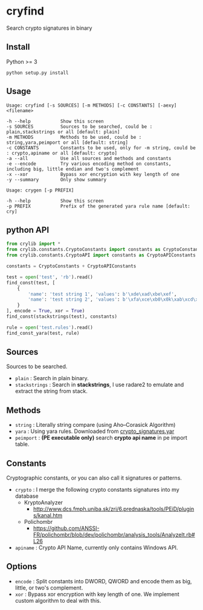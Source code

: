 # cryfind

Search crypto signatures in binary

## Install

Python >= 3

```
python setup.py install
```

## Usage

```
Usage: cryfind [-s SOURCES] [-m METHODS] [-c CONSTANTS] [-aexy] <filename>

-h --help           Show this screen
-s SOURCES          Sources to be searched, could be : plain,stackstrings or all [default: plain]
-m METHODS          Methods to be used, could be : string,yara,peimport or all [default: string]
-c CONSTANTS        Constants to be used, only for -m string, could be : crypto,apiname or all [default: crypto]
-a --all            Use all sources and methods and constants
-e --encode         Try various encoding method on constants, including big, little endian and two's complement
-x --xor            Bypass xor encryption with key length of one
-y --summary        Only show summary
```

```
Usage: crygen [-p PREFIX]

-h --help           Show this screen
-p PREFIX           Prefix of the generated yara rule name [default: cry]
```

## python API

```python
from crylib import *
from crylib.constants.CryptoConstants import constants as CryptoConstants
from crylib.constants.CryptoAPI import constants as CryptoAPIConstants

constants = CryptoConstants + CryptoAPIConstants

test = open('test', 'rb').read()
find_const(test, [
    {
        'name': 'test string 1', 'values': b'\xde\xad\xbe\xef',
        'name': 'test string 2', 'values': b'\xfa\xce\xb0\x0k\xab\xcd\x12\x34'
    }
], encode = True, xor = True)
find_const(stackstrings(test), constants)

rule = open('test.rules').read()
find_const_yara(test, rule)
```

## Sources

Sources to be searched.

* `plain` : Search in plain binary.
* `stackstrings` : Search in **stackstrings**, I use radare2 to emulate and extract the string from stack.

## Methods

* `string` : Literally string compare (using Aho–Corasick Algorithm)
* `yara` : Using yara rules. Downloaded from [crypto_signatures.yar](https://github.com/Yara-Rules/rules/blob/master/Crypto/crypto_signatures.yar)
* `peimport` : **(PE executable only)** search **crypto api name** in pe import table.

## Constants

Cryptographic constants, or you can also call it signatures or patterns.

* `crypto` : I merge the following crypto constants signatures into my database
    * KryptoAnalyzer
        - http://www.dcs.fmph.uniba.sk/zri/6.prednaska/tools/PEiD/plugins/kanal.htm
    * Polichombr
        - https://github.com/ANSSI-FR/polichombr/blob/dev/polichombr/analysis_tools/AnalyzeIt.rb#L26
* `apiname` : Crypto API Name, currently only contains Windows API.

## Options

* `encode` : Split constants into DWORD, QWORD and encode them as big, little, or two's complement.
* `xor` : Bypass xor encryption with key length of one. We implement custom algorithm to deal with this.
